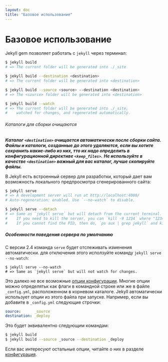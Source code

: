 ```yaml
---
layout: doc
title: "Базовое использование"
---
```

# Базовое использование

Jekyll gem  позволяет работать с `jekyll` через терминал:

```bash
$ jekyll build
# => The current folder will be generated into ./_site

$ jekyll build --destination <destination>
# => The current folder will be generated into <destination>

$ jekyll build --source <source> --destination <destination>
# => The <source> folder will be generated into <destination>

$ jekyll build --watch
# => The current folder will be generated into ./_site,
#    watched for changes, and regenerated automatically.
```

###### Каталоги для сборки очищаются

***Каталог `<destination>` очищается автоматически после сборки сайта. Файлы и каталоги, созданные до этого удаляются, если вы хотите сохранить какие-либо из них, тто их надо определить в конфигурационной директиве `<keep_files>`.***
***Не используйте в качестве `<destination>`  важный для вас каталог, лучше скопируйте файлы.***

В Jekyll  есть встроенный сервер для разработки, который дает вам возможность локального предпросмотра сгенерированного сайта:

```bash
$ jekyll serve
# => A development server will run at http://localhost:4000/
# Auto-regeneration: enabled. Use `--no-watch` to disable.

$ jekyll serve --detach
# => Same as `jekyll serve` but will detach from the current terminal.
#    If you need to kill the server, you can `kill -9 1234` where "1234" is the PID.
#    If you cannot find the PID, then do, `ps aux | grep jekyll` and kill the instance. [Read more](http://unixhelp.ed.ac.uk/shell/jobz5.html).
```

##### Особенности поведения сервера по умолчанию

С версии 2.4 команда `serve` будет отслеживать изменения автоматически. для отключения этого исползуйте команду `jekyll serve --no-watch`:
```
$ jekyll serve --no-watch
# => Same as `jekyll serve` but will not watch for changes.
```

Это далеко не все возможные [опции конфигурации](/documentation/06_configuration.html). Многие опции можно определятьк как флаги в командной строке или же в файле `_config.yml`, расположенном в корневом каталоге. Jekyll автоматически использует опции из этого файла при запуске. Например, если вы добавите в `_config.yml` следующие строчки:

```yaml
source:      _source
destination: _deploy
```

Это будет эквивалентно следующим командам:

```bash
$ jekyll build
$ jekyll build --source _source --destination _deploy
```

Если вас интересуют остальные опции, читайте о них в разделе [конфигурация](/documentation/06_configuration.html).
